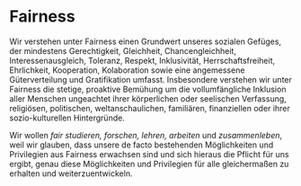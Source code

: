 # Fairness
Wir verstehen unter Fairness einen Grundwert unseres sozialen Gefüges, der mindestens Gerechtigkeit, Gleichheit, Chancengleichheit, Interessenausgleich, Toleranz, Respekt, Inklusivität, Herrschaftsfreiheit, Ehrlichkeit, Kooperation, Kolaboration sowie eine angemessene Güterverteilung und Gratifikation umfasst.
Insbesondere verstehen wir unter Fairness die stetige, proaktive Bemühung um die vollumfängliche Inklusion aller Menschen ungeachtet ihrer körperlichen oder seelischen Verfassung, religiösen, politischen, weltanschaulichen, familiären, finanziellen oder ihrer sozio-kulturellen Hintergründe.

Wir wollen *fair studieren, forschen, lehren, arbeiten* und *zusammenleben*, weil wir glauben, dass unsere de facto bestehenden Möglichkeiten und Privilegien aus Fairness erwachsen sind und sich hieraus  die Pflicht für uns ergibt, genau diese Möglichkeiten und Privilegien für alle gleichermaßen zu erhalten und weiterzuentwickeln.
